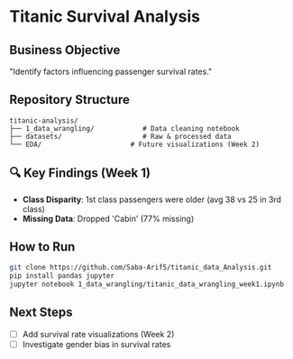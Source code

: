 # Titanic Survival Analysis

## Business Objective  
"Identify factors influencing passenger survival rates."

## Repository Structure  
```
titanic-analysis/
├── 1_data_wrangling/            # Data cleaning notebook
├── datasets/                    # Raw & processed data
└── EDA/                      # Future visualizations (Week 2)
```

## 🔍 Key Findings (Week 1)  
- **Class Disparity**: 1st class passengers were older (avg 38 vs 25 in 3rd class)  
- **Missing Data**: Dropped 'Cabin' (77% missing)  

## How to Run  
```bash
git clone https://github.com/Saba-Arif5/titanic_data_Analysis.git
pip install pandas jupyter
jupyter notebook 1_data_wrangling/titanic_data_wrangling_week1.ipynb
```

## Next Steps  
- [ ] Add survival rate visualizations (Week 2)  
- [ ] Investigate gender bias in survival rates  